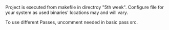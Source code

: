 Project is executed from makefile in directroy "5th week". Configure file for your system as used binaries' locations may and will vary.

To use different Passes, uncomment needed in basic pass src.
